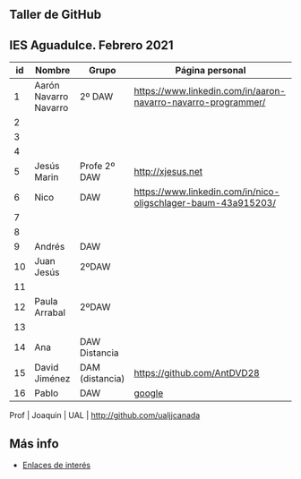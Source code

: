 ## Taller de GitHub

## IES Aguadulce. Febrero 2021

id | Nombre  | Grupo | Página personal |  
-- | ----------------- | ----------------- | ----------------- 
1 | Aarón Navarro Navarro | 2º DAW | https://www.linkedin.com/in/aaron-navarro-navarro-programmer/
2 | | | 
3 | | | 
4 | | | 
5 |Jesús Marin  |Profe 2º DAW | http://xjesus.net 
6 |Nico |DAW |https://www.linkedin.com/in/nico-oligschlager-baum-43a915203/ | 
7 | | | 
8 | | | 
9 |Andrés |DAW | 
10 | Juan Jesús | 2ºDAW | 
11 | | | 
12 | Paula Arrabal | 2ºDAW | 
13 | | | 
14 |Ana | DAW Distancia |
15 | David Jiménez| DAM (distancia) | https://github.com/AntDVD28 
16 |Pablo |DAW | <A HREF="GOOGLE.COM">google</a>


Prof | Joaquin | UAL | http://github.com/ualjjcanada

## Más info
* [Enlaces de interés](enlaces.md)
